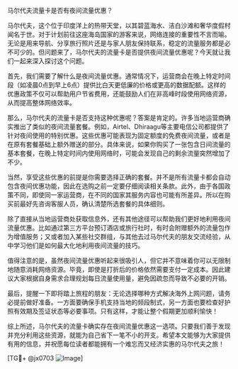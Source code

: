 马尔代夫流量卡是否有夜间流量优惠？

马尔代夫，这个位于印度洋上的热带天堂，以其碧蓝海水、洁白沙滩和奢华度假村闻名于世。对于计划前往这座海岛国家的游客来说，网络连接的重要性不言而喻。无论是用来导航、分享旅行照片还是与家人朋友保持联系，稳定的流量服务都是必不可少的。但问题来了，马尔代夫的流量卡是否提供夜间流量优惠呢？今天就让我们一起来深入探讨这个问题。

首先，我们需要了解什么是夜间流量优惠。通常情况下，运营商会在晚上特定时间段（如凌晨0点到早上6点）提供比白天更低廉的价格或更高的数据配额。这样的优惠政策不仅可以帮助用户节省费用，还能鼓励人们在非高峰时段使用网络资源，从而提高整体网络效率。

那么，马尔代夫的流量卡是否支持这种优惠呢？答案是肯定的。许多当地运营商确实推出了类似的夜间流量套餐。例如，Airtel、Dhiraagu等主要电信公司都提供了针对夜间使用的特别优惠。这些优惠可能表现为固定额度的免费夜间流量，或者是在原有套餐基础上额外赠送的部分。具体来说，如果你购买了一张包含日间流量的基本套餐，在晚上特定时间内使用网络时，可能会发现自己的剩余流量突然增加了不少。

当然，享受这些优惠的前提是你需要选择正确的套餐。并不是所有流量卡都会自动包含夜间优惠功能，因此在选购之前一定要仔细阅读相关条款。此外，由于各国政策不同，即使同一家运营商，在不同的国家其服务内容也可能有所差异。所以在购买前最好先咨询客服人员，确认清楚所选套餐的具体细则。

除了直接从当地运营商处获取信息外，还有其他途径可以帮助我们更好地利用夜间流量优惠。比如通过第三方平台预订酒店或旅行社时，有时会附赠额外的流量包作为增值服务；又或者加入某些社交群组，与其他去过马尔代夫的朋友交流经验，从中学习他们是如何最大化地利用夜间流量的技巧。

值得注意的是，虽然夜间流量优惠听起来很吸引人，但它并不意味着你可以无限制地随意消耗网络资源。毕竟，即使是打折后的价格依然需要支付一定成本。因此建议大家根据自身需求合理规划每日流量使用量，避免因疏忽而导致不必要的开销。

最后，提醒一下即将踏上旅程的朋友：无论选择哪种方式解决海外上网问题，请务必提前做好准备。一方面要确保手机支持当地的频段制式，另一方面也要检查好护照有效期及签证状态等必要事项。只有这样，才能让整个假期更加顺利愉快！

综上所述，马尔代夫的流量卡确实存在夜间流量优惠这一选项。只要我们善于发现并充分利用这些资源，就能为自己省下一笔不小的开支。希望本文能够为大家提供有用的信息，并祝愿每位读者都能拥有一个难忘而又经济实惠的马尔代夫之旅！

[TG💪+ @jx0703 ![Image](https://github.com/user-attachments/assets/dbca1d08-cadb-493c-b0ec-ad6f7a83f270)]